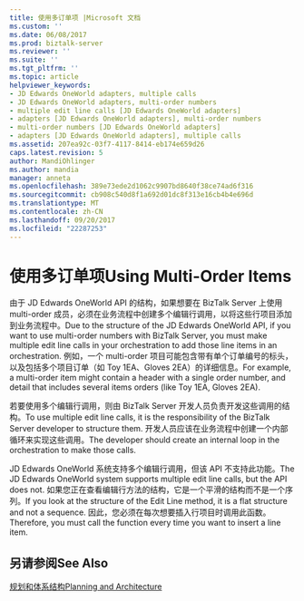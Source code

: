 ```yaml
---
title: 使用多订单项 |Microsoft 文档
ms.custom: ''
ms.date: 06/08/2017
ms.prod: biztalk-server
ms.reviewer: ''
ms.suite: ''
ms.tgt_pltfrm: ''
ms.topic: article
helpviewer_keywords:
- JD Edwards OneWorld adapters, multiple calls
- JD Edwards OneWorld adapters, multi-order numbers
- multiple edit line calls [JD Edwards OneWorld adapters]
- adapters [JD Edwards OneWorld adapters], multi-order numbers
- multi-order numbers [JD Edwards OneWorld adapters]
- adapters [JD Edwards OneWorld adapters], multiple calls
ms.assetid: 207ea92c-03f7-4117-8414-eb174e659d26
caps.latest.revision: 5
author: MandiOhlinger
ms.author: mandia
manager: anneta
ms.openlocfilehash: 389e73ede2d1062c9907bd8640f38ce74ad6f316
ms.sourcegitcommit: cb908c540d8f1a692d01dc8f313e16cb4b4e696d
ms.translationtype: MT
ms.contentlocale: zh-CN
ms.lasthandoff: 09/20/2017
ms.locfileid: "22287253"
---
```

# <a name="using-multi-order-items"></a><span data-ttu-id="f814f-102">使用多订单项</span><span class="sxs-lookup"><span data-stu-id="f814f-102">Using Multi-Order Items</span></span>
<span data-ttu-id="f814f-103">由于 JD Edwards OneWorld API 的结构，如果想要在 BizTalk Server 上使用 multi-order 成员，必须在业务流程中创建多个编辑行调用，以将这些行项目添加到业务流程中。</span><span class="sxs-lookup"><span data-stu-id="f814f-103">Due to the structure of the JD Edwards OneWorld API, if you want to use multi-order numbers with BizTalk Server, you must make multiple edit line calls in your orchestration to add those line items in an orchestration.</span></span> <span data-ttu-id="f814f-104">例如，一个 multi-order 项目可能包含带有单个订单编号的标头，以及包括多个项目订单（如 Toy 1EA、Gloves 2EA）的详细信息。</span><span class="sxs-lookup"><span data-stu-id="f814f-104">For example, a multi-order item might contain a header with a single order number, and detail that includes several items orders (like Toy 1EA, Gloves 2EA).</span></span>  
  
 <span data-ttu-id="f814f-105">若要使用多个编辑行调用，则由 BizTalk Server 开发人员负责开发这些调用的结构。</span><span class="sxs-lookup"><span data-stu-id="f814f-105">To use multiple edit line calls, it is the responsibility of the BizTalk Server developer to structure them.</span></span> <span data-ttu-id="f814f-106">开发人员应该在业务流程中创建一个内部循环来实现这些调用。</span><span class="sxs-lookup"><span data-stu-id="f814f-106">The developer should create an internal loop in the orchestration to make those calls.</span></span>  
  
 <span data-ttu-id="f814f-107">JD Edwards OneWorld 系统支持多个编辑行调用，但该 API 不支持此功能。</span><span class="sxs-lookup"><span data-stu-id="f814f-107">The JD Edwards OneWorld system supports multiple edit line calls, but the API does not.</span></span> <span data-ttu-id="f814f-108">如果您正在查看编辑行方法的结构，它是一个平滑的结构而不是一个序列。</span><span class="sxs-lookup"><span data-stu-id="f814f-108">If you look at the structure of the Edit Line method, it is a flat structure and not a sequence.</span></span> <span data-ttu-id="f814f-109">因此，您必须在每次想要插入行项目时调用此函数。</span><span class="sxs-lookup"><span data-stu-id="f814f-109">Therefore, you must call the function every time you want to insert a line item.</span></span>  
  
## <a name="see-also"></a><span data-ttu-id="f814f-110">另请参阅</span><span class="sxs-lookup"><span data-stu-id="f814f-110">See Also</span></span>  
 [<span data-ttu-id="f814f-111">规划和体系结构</span><span class="sxs-lookup"><span data-stu-id="f814f-111">Planning and Architecture</span></span>](../core/planning-and-architecture17.md)